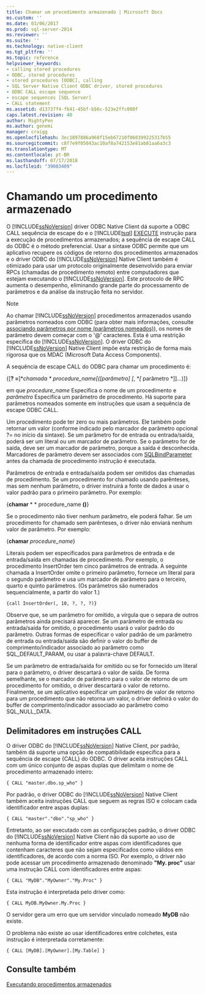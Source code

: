 ```yaml
---
title: Chamar um procedimento armazenado | Microsoft Docs
ms.custom: ''
ms.date: 03/06/2017
ms.prod: sql-server-2014
ms.reviewer: ''
ms.suite: ''
ms.technology: native-client
ms.tgt_pltfrm: ''
ms.topic: reference
helpviewer_keywords:
- calling stored procedures
- ODBC, stored procedures
- stored procedures [ODBC], calling
- SQL Server Native Client ODBC driver, stored procedures
- ODBC CALL escape sequence
- escape sequences [SQL Server]
- CALL statement
ms.assetid: d13737f4-f641-45bf-b56c-523e2ffc080f
caps.latest.revision: 40
author: MightyPen
ms.author: genemi
manager: craigg
ms.openlocfilehash: 3ec1897886a968f15eb67210f060399225317b55
ms.sourcegitcommit: c8f7e9f05043ac10af8a742153e81ab81aa6a3c3
ms.translationtype: MT
ms.contentlocale: pt-BR
ms.lasthandoff: 07/17/2018
ms.locfileid: "39083409"
---
```

# <a name="calling-a-stored-procedure"></a>Chamando um procedimento armazenado
  O [!INCLUDE[ssNoVersion](../../includes/ssnoversion-md.md)] driver ODBC Native Client dá suporte a ODBC CALL sequência de escape do e o [!INCLUDE[tsql](../../includes/tsql-md.md)] [EXECUTE](/sql/t-sql/language-elements/execute-transact-sql) instrução para a execução de procedimentos armazenados; a sequência de escape CALL do ODBC é o método preferencial. Usar a sintaxe ODBC permite que um aplicativo recupere os códigos de retorno dos procedimentos armazenados e o driver ODBC do [!INCLUDE[ssNoVersion](../../includes/ssnoversion-md.md)] Native Client também é otimizado para usar um protocolo originalmente desenvolvido para enviar RPCs (chamadas de procedimento remoto) entre computadores que estejam executando o [!INCLUDE[ssNoVersion](../../includes/ssnoversion-md.md)]. Este protocolo de RPC aumenta o desempenho, eliminando grande parte do processamento de parâmetros e da análise da instrução feita no servidor.  
  
> [!NOTE]  
>  Ao chamar [!INCLUDE[ssNoVersion](../../includes/ssnoversion-md.md)] procedimentos armazenados usando parâmetros nomeados com ODBC (para obter mais informações, consulte [associando parâmetros por nome (parâmetros nomeados)](http://go.microsoft.com/fwlink/?LinkID=209721)), os nomes de parâmetro devem começar com o '\@' caracteres. Esta é uma restrição específica do [!INCLUDE[ssNoVersion](../../includes/ssnoversion-md.md)]. O driver ODBC do [!INCLUDE[ssNoVersion](../../includes/ssnoversion-md.md)] Native Client impõe esta restrição de forma mais rigorosa que os MDAC (Microsoft Data Access Components).  
  
 A sequência de escape CALL do ODBC para chamar um procedimento é:  
  
 {[**? =**]**chamada * **procedure_name*[([*parâmetro*] [**, **[* parâmetro *]]...)]}  
  
 em que *procedure_name* Especifica o nome de um procedimento e *parâmetro* Especifica um parâmetro de procedimento. Há suporte para parâmetros nomeados somente em instruções que usam a sequência de escape ODBC CALL.  
  
 Um procedimento pode ter zero ou mais parâmetros. Ele também pode retornar um valor (conforme indicado pelo marcador de parâmetro opcional ?= no início da sintaxe). Se um parâmetro for de entrada ou entrada/saída, poderá ser um literal ou um marcador de parâmetro. Se o parâmetro for de saída, deve ser um marcador de parâmetro, porque a saída é desconhecida. Marcadores de parâmetro devem ser associados com [SQLBindParameter](../../relational-databases/native-client-odbc-api/sqlbindparameter.md) antes da chamada de procedimento instrução é executada.  
  
 Parâmetros de entrada e entrada/saída podem ser omitidos das chamadas de procedimento. Se um procedimento for chamado usando parênteses, mas sem nenhum parâmetro, o driver instruirá a fonte de dados a usar o valor padrão para o primeiro parâmetro. Por exemplo:  
  
 {**chamar** * * procedure_name **()**}  
  
 Se o procedimento não tiver nenhum parâmetro, ele poderá falhar. Se um procedimento for chamado sem parênteses, o driver não enviará nenhum valor de parâmetro. Por exemplo:  
  
 {**chamar** *procedure_name*}  
  
 Literais podem ser especificados para parâmetros de entrada e de entrada/saída em chamadas de procedimento. Por exemplo, o procedimento InsertOrder tem cinco parâmetros de entrada. A seguinte chamada a InsertOrder omite o primeiro parâmetro, fornece um literal para o segundo parâmetro e usa um marcador de parâmetro para o terceiro, quarto e quinto parâmetros. (Os parâmetros são numerados sequencialmente, a partir do valor 1.)  
  
```  
{call InsertOrder(, 10, ?, ?, ?)}  
```  
  
 Observe que, se um parâmetro for omitido, a vírgula que o separa de outros parâmetros ainda precisará aparecer. Se um parâmetro de entrada ou entrada/saída for omitido, o procedimento usará o valor padrão do parâmetro. Outras formas de especificar o valor padrão de um parâmetro de entrada ou entrada/saída são definir o valor do buffer de comprimento/indicador associado ao parâmetro como SQL_DEFAULT_PARAM, ou usar a palavra-chave DEFAULT.  
  
 Se um parâmetro de entrada/saída for omitido ou se for fornecido um literal para o parâmetro, o driver descartará o valor de saída. De forma semelhante, se o marcador de parâmetro para o valor de retorno de um procedimento for omitido, o driver descartará o valor de retorno. Finalmente, se um aplicativo especificar um parâmetro de valor de retorno para um procedimento que não retorna um valor, o driver definirá o valor do buffer de comprimento/indicador associado ao parâmetro como SQL_NULL_DATA.  
  
## <a name="delimiters-in-call-statements"></a>Delimitadores em instruções CALL  
 O driver ODBC do [!INCLUDE[ssNoVersion](../../includes/ssnoversion-md.md)] Native Client, por padrão, também dá suporte uma opção de compatibilidade específica para a sequência de escape {CALL} do ODBC. O driver aceita instruções CALL com um único conjunto de aspas duplas que delimitam o nome de procedimento armazenado inteiro:  
  
```  
{ CALL "master.dbo.sp_who" }  
```  
  
 Por padrão, o driver ODBC do [!INCLUDE[ssNoVersion](../../includes/ssnoversion-md.md)] Native Client também aceita instruções CALL que seguem as regras ISO e colocam cada identificador entre aspas duplas:  
  
```  
{ CALL "master"."dbo"."sp_who" }  
```  
  
 Entretanto, ao ser executado com as configurações padrão, o driver ODBC do [!INCLUDE[ssNoVersion](../../includes/ssnoversion-md.md)] Native Client não dá suporte ao uso de nenhuma forma de identificador entre aspas com identificadores que contenham caracteres que não sejam especificados como válidos em identificadores, de acordo com a norma ISO. Por exemplo, o driver não pode acessar um procedimento armazenado denominado **"My. proc"** usar uma instrução CALL com identificadores entre aspas:  
  
```  
{ CALL "MyDB"."MyOwner"."My.Proc" }  
```  
  
 Esta instrução é interpretada pelo driver como:  
  
```  
{ CALL MyDB.MyOwner.My.Proc }  
```  
  
 O servidor gera um erro que um servidor vinculado nomeado **MyDB** não existe.  
  
 O problema não existe ao usar identificadores entre colchetes, esta instrução é interpretada corretamente:  
  
```  
{ CALL [MyDB].[MyOwner].[My.Table] }  
```  
  
## <a name="see-also"></a>Consulte também  
 [Executando procedimentos armazenados](../../relational-databases/native-client-odbc-stored-procedures/running-stored-procedures.md)  
  
  
